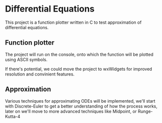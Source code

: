 # Differential Equations

This project is a function plotter written in C to test approximation of differential equations.

## Function plotter

The project will run on the console, onto which the function will be plotted using ASCII symbols.

If there's potential, we could move the project to wxWidgets for improved resolution and
convinient features.

## Approximation

Various techniques for approximating ODEs will be implemented, we'll start with Discrete-Euler to get
a better understanding of how the process works, later on we'll move to more advanced techniques
like Midpoint, or Runge-Kutta-4
